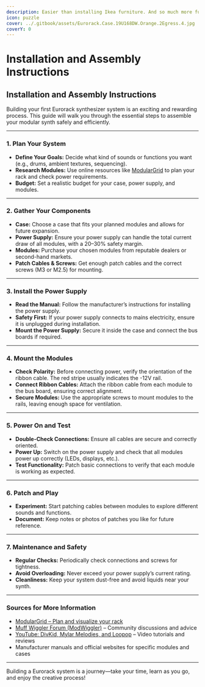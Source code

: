 ```yaml
---
description: Easier than installing Ikea furniture. And so much more fun!
icon: puzzle
cover: ../.gitbook/assets/Eurorack.Case.19U168DW.Orange.2Egress.4.jpg
coverY: 0
---
```


# Installation and Assembly Instructions

## Installation and Assembly Instructions

Building your first Eurorack synthesizer system is an exciting and rewarding process. This guide will walk you through the essential steps to assemble your modular synth safely and efficiently.

***

### 1. Plan Your System

* **Define Your Goals:** Decide what kind of sounds or functions you want (e.g., drums, ambient textures, sequencing).
* **Research Modules:** Use online resources like [ModularGrid](https://www.modulargrid.net/) to plan your rack and check power requirements.
* **Budget:** Set a realistic budget for your case, power supply, and modules.

***

### 2. Gather Your Components

* **Case:** Choose a case that fits your planned modules and allows for future expansion.
* **Power Supply:** Ensure your power supply can handle the total current draw of all modules, with a 20–30% safety margin.
* **Modules:** Purchase your chosen modules from reputable dealers or second-hand markets.
* **Patch Cables & Screws:** Get enough patch cables and the correct screws (M3 or M2.5) for mounting.

***

### 3. Install the Power Supply

* **Read the Manual:** Follow the manufacturer’s instructions for installing the power supply.
* **Safety First:** If your power supply connects to mains electricity, ensure it is unplugged during installation.
* **Mount the Power Supply:** Secure it inside the case and connect the bus boards if required.

***

### 4. Mount the Modules

* **Check Polarity:** Before connecting power, verify the orientation of the ribbon cable. The red stripe usually indicates the -12V rail.
* **Connect Ribbon Cables:** Attach the ribbon cable from each module to the bus board, ensuring correct alignment.
* **Secure Modules:** Use the appropriate screws to mount modules to the rails, leaving enough space for ventilation.

***

### 5. Power On and Test

* **Double-Check Connections:** Ensure all cables are secure and correctly oriented.
* **Power Up:** Switch on the power supply and check that all modules power up correctly (LEDs, displays, etc.).
* **Test Functionality:** Patch basic connections to verify that each module is working as expected.

***

### 6. Patch and Play

* **Experiment:** Start patching cables between modules to explore different sounds and functions.
* **Document:** Keep notes or photos of patches you like for future reference.

***

### 7. Maintenance and Safety

* **Regular Checks:** Periodically check connections and screws for tightness.
* **Avoid Overloading:** Never exceed your power supply’s current rating.
* **Cleanliness:** Keep your system dust-free and avoid liquids near your synth.

***

### Sources for More Information

* [ModularGrid – Plan and visualize your rack](https://www.modulargrid.net/)
* [Muff Wiggler Forum (ModWiggler)](https://www.modwiggler.com/) – Community discussions and advice
* [YouTube: DivKid, Mylar Melodies, and Loopop](https://www.youtube.com/) – Video tutorials and reviews
* Manufacturer manuals and official websites for specific modules and cases

***

Building a Eurorack system is a journey—take your time, learn as you go, and enjoy the creative process!
